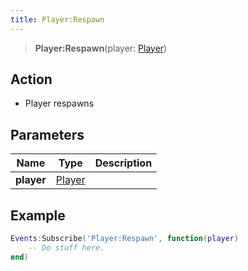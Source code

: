 ```yaml
---
title: Player:Respawn
---
```


> **Player:Respawn**(player: [Player](/vext/ref/client/type/player))

## Action
- Player respawns
## Parameters

| Name | Type | Description |
| ---- | ---- | ----------- |
| **player** | [Player](/vext/ref/client/type/player) |  |

## Example

```lua
Events:Subscribe('Player:Respawn', function(player)
    -- Do stuff here.
end)
```
